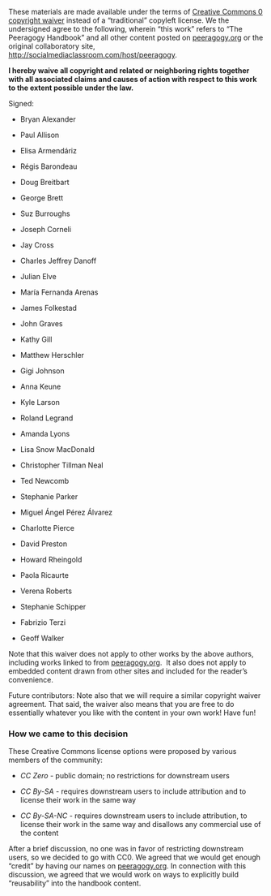 ---
---
These materials are made available under the terms of [Creative Commons
0 copyright waiver](http://creativecommons.org/publicdomain/zero/1.0/)
instead of a “traditional” copyleft license. We the undersigned agree to
the following, wherein “this work” refers to “The Peeragogy Handbook”
and all other content posted on [peeragogy.org](http://peeragogy.org) or
the original collaboratory site,
<http://socialmediaclassroom.com/host/peeragogy>.

**I hereby waive all copyright and related or neighboring rights
together with all associated claims and causes of action with respect to
this work to the extent possible under the law.**

Signed:

-   Bryan Alexander

-   Paul Allison

-   Elisa Armendáriz

-   Régis Barondeau

-   Doug Breitbart

-   George Brett

-   Suz Burroughs

-   Joseph Corneli

-   Jay Cross

-   Charles Jeffrey Danoff

-   Julian Elve

-   María Fernanda Arenas

-   James Folkestad

-   John Graves

-   Kathy Gill

-   Matthew Herschler

-   Gigi Johnson

-   Anna Keune

-   Kyle Larson

-   Roland Legrand

-   Amanda Lyons

-   Lisa Snow MacDonald

-   Christopher Tillman Neal

-   Ted Newcomb

-   Stephanie Parker

-   Miguel Ángel Pérez Álvarez

-   Charlotte Pierce

-   David Preston

-   Howard Rheingold

-   Paola Ricaurte

-   Verena Roberts

-   Stephanie Schipper

-   Fabrizio Terzi

-   Geoff Walker

Note that this waiver does not apply to other works by the above
authors, including works linked to from
[peeragogy.org](http://peeragogy.org).  It also does not apply to
embedded content drawn from other sites and included for the reader’s
convenience.

Future contributors: Note also that we will require a similar copyright
waiver agreement. That said, the waiver also means that you are free to
do essentially whatever you like with the content in your own work! Have
fun!

### How we came to this decision

These Creative Commons license options were proposed by various members
of the community:

-   *CC Zero* - public domain; no restrictions for downstream users

-   *CC By-SA* - requires downstream users to include attribution and to
    license their work in the same way

-   *CC By-SA-NC* - requires downstream users to include attribution, to
    license their work in the same way and disallows any commercial use
    of the content

After a brief discussion, no one was in favor of restricting downstream
users, so we decided to go with CC0. We agreed that we would get enough
“credit” by having our names on [peeragogy.org](http://peeragogy.org/).
In connection with this discussion, we agreed that we would work on ways
to explicitly build “reusability” into the handbook content.

